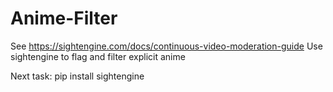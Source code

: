 # Anime-Filter
See https://sightengine.com/docs/continuous-video-moderation-guide
Use sightengine to flag and filter explicit anime

Next task: pip install sightengine